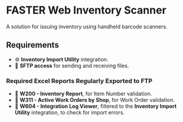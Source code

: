 # FASTER Web Inventory Scanner

A solution for issuing inventory using handheld barcode scanners.

## Requirements

- ⚙️ **Inventory Import Utility** integration.
- 📂 **SFTP access** for sending and receiving files.

### Required Excel Reports Regularly Exported to FTP

- 📄 **W200 - Inventory Report**, for Item Number validation.
- 📄 **W311 - Active Work Orders by Shop**, for Work Order validation.
- 📄 **W604 - Integration Log Viewer**, filtered to the **Inventory Import Utility** integration, to check for import errors.
